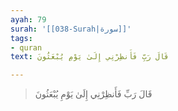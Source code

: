 ```yaml
---
ayah: 79
surah: '[[038-Surah|سورة]]'
tags:
- quran
text: قَالَ رَبِّ فَأَنظِرْنِي إِلَىٰ يَوْمِ يُبْعَثُونَ

---
```

> قَالَ رَبِّ فَأَنظِرْنِي إِلَىٰ يَوْمِ يُبْعَثُونَ
